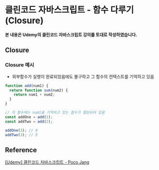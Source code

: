 # 클린코드 자바스크립트 - 함수 다루기(Closure)



**본 내용은 Udemy의 클린코드 자바스크립트 강의를 토대로 작성하였습니다.**



## Closure

### Closure 예시

* 외부함수가 실행이 완료되었음에도 불구하고 그 함수의 컨텍스트를 기억하고 있음

```JavaScript
function add(num1) {
  return function sum(num2) {
    return num1 + num2;
  }
}

// 각 함수에는 num1을 기억하고 있는 함수가 할당되어 있음
const addOne = add(1);
const addTwo = add(2);

addOne(3); // 4
addTwo(3); // 5
```





## Reference

[[Udemy] 클린코드 자바스크립트 - Poco Jang](https://www.udemy.com/course/clean-code-js/)

